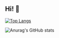 ## Hi! 🤗

[![Top Langs](https://github-readme-stats.vercel.app/api/top-langs/?username=crawlic-stud)](https://github.com/anuraghazra/github-readme-stats)


![Anurag's GitHub stats](https://github-readme-stats.vercel.app/api?username=crawlic-stud&theme=dark&show_icons=true)
